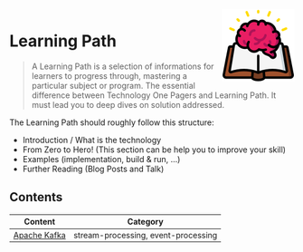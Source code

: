 <img src="learn/data/learning-path-icon.png" align="right" />

# Learning Path

> A Learning Path is a selection of informations for learners to progress through, mastering a particular subject or program.
The essential difference between Technology One Pagers and Learning Path. It must lead you to deep dives on solution addressed.

The Learning Path should roughly follow this structure:
* Introduction / What is the technology
* From Zero to Hero! (This section can be help you to improve your skill)
* Examples (implementation, build & run, ...)
* Further Reading (Blog Posts and Talk)

## Contents

| Content | Category |
| ------ | ------ |
| [Apache Kafka](/learn/apache-kafka/README.md) | stream-processing, event-processing |
